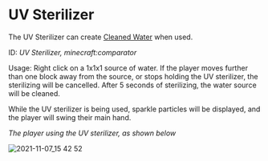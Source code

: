 # UV Sterilizer

The UV Sterilizer can create [Cleaned Water](https://github.com/fishcute/ToughAsClient/blob/main/Tutorial/Miscellaneous/Cleaned%20Water.md) when used.

ID: *UV Sterilizer, minecraft:comparator*

Usage: Right click on a 1x1x1 source of water. If the player moves further than one block away from the source, or stops holding the UV sterilizer, the sterilizing will be cancelled. After 5 seconds of sterilizing, the water source will be cleaned.

While the UV sterilizer is being used, sparkle particles will be displayed, and the player will swing their main hand.

*The player using the UV sterilizer, as shown below*

![2021-11-07_15 42 52](https://user-images.githubusercontent.com/47741160/140661285-bde4f33f-5ba9-4e48-b415-8caf8c2d6869.png)
